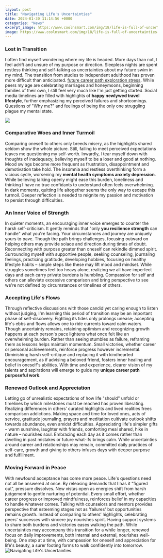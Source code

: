 ```yaml
---
layout: post
title: "Navigating Life's Uncertainties"
date: 2024-01-30 11:14:56 +0000
categories: "News"
excerpt_image: https://www.coolnsmart.com/img/18/life-is-full-of-uncertainties-43068-1.jpg
image: https://www.coolnsmart.com/img/18/life-is-full-of-uncertainties-43068-1.jpg
---
```


### Lost in Transition 
I often find myself wondering where my life is headed. More days than not, I feel adrift and unsure of my purpose or direction. Sleepless nights are spent restless thinking and self-talking as uncertainties about my future swim in my mind. The transition from studies to independent adulthood has proven more difficult than anticipated. [future career path exploration stress](https://fistore.mysenprints.com/collection/abrahams). 
While peers my age are celebrating marriages and honeymoons, beginning families of their own, I still feel very much like I'm just getting started. Social media timelines are filled with highlights of **happy newlywed travel lifestyle**, further emphasizing my perceived failures and shortcomings. Questions of "Why me?" and feelings of being the only one struggling plague my mental state. 

![](https://thelawofattraction.com/wp-content/uploads/How-To-Manifest-An-Abundant-Life-In-An-Uncertain-World.jpg)
### Comparative Woes and Inner Turmoil
Comparing oneself to others only breeds misery, as the highlights shared seldom show the whole picture. Still, failing to meet perceived expectations leaves me questioning my self-worth. Inwardly, I tear myself down with thoughts of inadequacy, believing myself to be a loser and good at nothing. Mood swings become more frequent as frustration, disappointment and demotivation take hold. The insomnia and restless overthinking form a vicious cycle, worsening my **mental health symptoms anxiety depression**.
While believing talking openly might ease this burden, loneliness and thinking I have no true confidants to understand often feels overwhelming. In dark moments, quitting life altogether seems the only way to escape this turmoil. Deeper reflection is needed to reignite my passion and motivation to persist through difficulties.
### An Inner Voice of Strength 
In quieter moments, an encouraging inner voice emerges to counter the harsh self-criticism. It gently reminds that "only **you resilience strength** can handle" what you're facing. Your circumstances and journey are uniquely yours to pave. Though the path brings challenges, focusing outward on helping others may provide solace and direction during times of doubt. Reconnecting with purpose greater than oneself can rekindle dimmed spirit.
Surrounding myself with supportive people, seeking counseling, journaling feelings, practicing gratitude, developing hobbies, focusing on healthy lifestyle habits – simple steps like these may lift mood and mindset. While struggles sometimes feel too heavy alone, realizing we all have imperfect days and each carry private burdens is humbling. Compassion for self and others can alleviate excessive comparison and bring perspective to see we're not defined by circumstances or timelines of others.
### Accepting Life's Flows 
Through reflective discussions with those candid yet caring enough to listen without judging, I'm learning this period of transition may be an important phase of self-discovery. Fighting its tides only prolongs unease; accepting life's ebbs and flows allows one to ride currents toward calm waters. Though uncertainty remains, retaining optimism and recognizing growth happens at each person's pace lightens what once felt like an overwhelming burden. 
Rather than seeing stumbles as failure, reframing them as lessons helps maintain momentum. Small victories, whether career or personal achievements, reinforce progress however incremental. Diminishing harsh self-critique and replacing it with kindhearted encouragement, as if advising a beloved friend, fosters inner healing and belief in oneself's abilities. With time and experience, clearer vision of my talents and aspirations will emerge to guide my **unique career path purposeful work**.
### Renewed Outlook and Appreciation
Letting go of unrealistic expectations of how life "should" unfold or timelines by which milestones must be reached has proven liberating. Realizing differences in others' curated highlights and lived realities frees comparison addictions. Making space and time for loved ones, acts of service, gratitude journaling, prayers and meditation cultivate outlook shifts towards abundance, even amidst difficulties. 
Appreciating life's simpler gifts – warm sunshine, laughter with friends, comforting meal shared, hike in nature – nourishes soul. Embracing each day as it comes rather than dwelling in past mistakes or future what-ifs brings calm. While uncertainties around career and relationships may remain, committed daily practices of self-care, growth and giving to others infuses days with deeper purpose and fulfillment.
### Moving Forward in Peace
With newfound acceptance has come more peace. Life's questions need not all be answered at once. By releasing demands that I has it "figured out", pressure dissolves. New vistas open as energies shift from harsh judgement to gentle nurturing of potential. Every small effort, whether career progress or improved mindfulness, reinforces belief in my capacities to handle whatever comes. 
Talking with counselors and mentors provides perspective that esteeming stages not as 'failures' but opportunities remains growth. Instead of comparing to others’ highlights, celebrating peers' successes with sincere joy nourishes spirit. Having support systems to share both burdens and victories eases walking the path. 
While uncertainties may accompany this transition for a while longer, renewed focus on daily improvements, both internal and external, nourishes well-being. One step at a time, with compassion for oneself and appreciation for life's beauty, a surer footing forms to walk confidently into tomorrow.
![Navigating Life's Uncertainties](https://www.coolnsmart.com/img/18/life-is-full-of-uncertainties-43068-1.jpg)